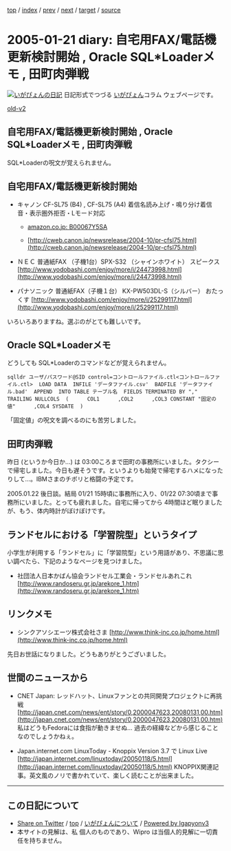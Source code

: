 [top](../index.html) 
 / [index](index.html) 
 / [prev](ig050120.html) 
 / [next](ig050122.html) 
 / [target](http://www.igapyon.jp/igapyon/diary/2005/ig050121.html) 
 / [source](https://github.com/igapyon/diary/blob/master/2005/ig050121.src.md) 

2005-01-21 diary: 自宅用FAX/電話機更新検討開始 , Oracle SQL*Loaderメモ , 田町肉弾戦
=====================================================================================================
[![いがぴょんの日記](http://www.igapyon.jp/igapyon/diary/images/iga200306s.jpg "いがぴょん")](http://www.igapyon.jp/igapyon/diary/memo/memoigapyon.html) 日記形式でつづる [いがぴょん](http://www.igapyon.jp/igapyon/diary/memo/memoigapyon.html)コラム ウェブページです。

[old-v2](ig050121-orig.html)

## 自宅用FAX/電話機更新検討開始 , Oracle SQL*Loaderメモ , 田町肉弾戦

SQL*Loaderの呪文が覚えられません。


## 自宅用FAX/電話機更新検討開始

* キャノン CF-SL75 (B4) , CF-SL75 (A4)
  着信名読み上げ・鳴り分け着信音・表示圏外拒否・Lモード対応
  
  * [amazon.co.jp: B00067Y5SA](http://www.amazon.co.jp/exec/obidos/ASIN/B00067Y5SA/igapyondiary-22)
    
  * [http://cweb.canon.jp/newsrelease/2004-10/pr-cfsl75.html](http://cweb.canon.jp/newsrelease/2004-10/pr-cfsl75.html)
  

  
* ＮＥＣ 普通紙FAX （子機1台）SPX-S32 （シャインホワイト） スピークス
  [http://www.yodobashi.com/enjoy/more/i/24473998.html](http://www.yodobashi.com/enjoy/more/i/24473998.html)
  
* パナソニック 普通紙FAX（子機１台） KX-PW503DL-S（シルバー） おたっくす
  [http://www.yodobashi.com/enjoy/more/i/25299117.html](http://www.yodobashi.com/enjoy/more/i/25299117.html)

いろいろありますね。選ぶのがとても難しいです。

## Oracle SQL*Loaderメモ

どうしても SQL*Loaderのコマンドなどが覚えられません。

      
```
sqlldr ユーザ/パスワード@SID control=コントロールファイル.ctl<コントロールファイル.ctl>  LOAD DATA  INFILE 'データファイル.csv'  BADFILE 'データファイル.bad'  APPEND  INTO TABLE テーブル名  FIELDS TERMINATED BY ","  TRAILING NULLCOLS  (      COL1      ,COL2      ,COL3 CONSTANT "固定の値"      ,COL4 SYSDATE  )
```

      

「固定値」の呪文を調べるのにも苦労しました。

## 田町肉弾戦

昨日 (というか今日か…) は 03:00ころまで田町の事務所にいました。タクシーで帰宅しました。今日も遅そうです。というよりも始発で帰宅するハメになったりして…。IBMさまのチボリと格闘の予定です。

2005.01.22 後日談。結局 01/21 15時頃に事務所に入り、01/22 07:30頃まで事務所にいました。とっても疲れました。自宅に帰ってから 4時間ほど眠りましたが、もう、体内時計がぼけぼけです。

## ランドセルにおける「学習院型」というタイプ

小学生が利用する「ランドセル」に「学習院型」という用語があり、不思議に思い調べたら、下記のようなページを見つけました。

* 社団法人日本かばん協会ランドセル工業会・ランドセルあれこれ
  [http://www.randoseru.gr.jp/arekore_1.htm](http://www.randoseru.gr.jp/arekore_1.htm)

## リンクメモ

* シンクアソシエーツ株式会社さま
  [http://www.think-inc.co.jp/home.html](http://www.think-inc.co.jp/home.html)

先日お世話になりました。どうもありがとうございました。

## 世間のニュースから

* CNET Japan: レッドハット、Linuxファンとの共同開発プロジェクトに再挑戦
  [http://japan.cnet.com/news/ent/story/0,2000047623,20080131,00.htm](http://japan.cnet.com/news/ent/story/0,2000047623,20080131,00.htm)
  私はどうもFedoraには食指が動きませぬ… 過去の経緯などから感じることなのでしょうかねぇ。
  
* Japan.internet.com LinuxToday - Knoppix Version 3.7 で Linux Live
  [http://japan.internet.com/linuxtoday/20050118/5.html](http://japan.internet.com/linuxtoday/20050118/5.html)
  KNOPPIX関連記事。英文風のノリで書かれていて、楽しく読むことが出来ました。


----------------------------------------------------------------------------------------------------

## この日記について

* [Share on Twitter](https://twitter.com/intent/tweet?hashtags=igapyon%2Cdiary%2C%E3%81%84%E3%81%8C%E3%81%B4%E3%82%87%E3%82%93&text=%E8%87%AA%E5%AE%85%E7%94%A8FAX%2F%E9%9B%BB%E8%A9%B1%E6%A9%9F%E6%9B%B4%E6%96%B0%E6%A4%9C%E8%A8%8E%E9%96%8B%E5%A7%8B+%2C+Oracle+SQL*Loader%E3%83%A1%E3%83%A2+%2C+%E7%94%B0%E7%94%BA%E8%82%89%E5%BC%BE%E6%88%A6&url=http%3A%2F%2Fwww.igapyon.jp%2Figapyon%2Fdiary%2F2005%2Fig050121.html) / [top](../index.html) / [いがぴょんについて](http://www.igapyon.jp/igapyon/diary/memo/memoigapyon.html) / [Powered by Igapyonv3](https://github.com/igapyon/igapyonv3)
* 本サイトの見解は、私 個人のものであり、Wipro は当個人的見解に一切責任を持ちません。 
